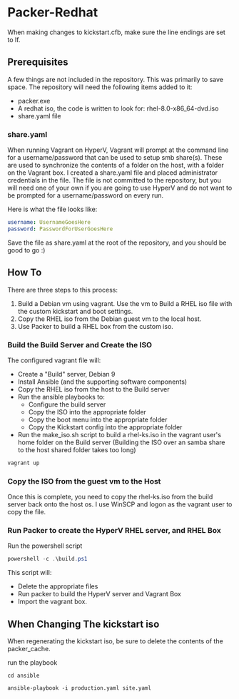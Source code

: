 # Packer-Redhat

When making changes to kickstart.cfb, make sure the line endings are set to lf.

## Prerequisites

A few things are not included in the repository.  This was primarily to save space.  The repository will need the following items added to it:

* packer.exe
* A redhat iso, the code is written to look for: rhel-8.0-x86_64-dvd.iso
* share.yaml file

### share.yaml

When running Vagrant on HyperV, Vagrant will prompt at the command line for a username/password that can be used to setup smb share(s).  These are used to synchronize the contents of a folder on the host, with a folder on the Vagrant box.  I created a share.yaml file and placed administrator credentials in the file.  The file is not committed to the repository, but you will need one of your own if you are going to use HyperV and do not want to be prompted for a username/password on every run.

Here is what the file looks like:

```yaml
username: UsernameGoesHere
password: PasswordForUserGoesHere
```

Save the file as share.yaml at the root of the repository, and you should be good to go :)

## How To

There are three steps to this process:

1) Build a Debian vm using vagrant.  Use the vm to Build a RHEL iso file with the custom kickstart and boot settings.
1) Copy the RHEL iso from the Debian guest vm to the local host.
1) Use Packer to build a RHEL box from the custom iso.

### Build the Build Server and Create the ISO

The configured vagrant file will:

* Create a "Build" server, Debian 9
* Install Ansible (and the supporting software components)
* Copy the RHEL iso from the host to the Build server
* Run the ansible playbooks to:
  * Configure the build server
  * Copy the ISO into the appropriate folder
  * Copy the boot menu into the appropriate folder
  * Copy the Kickstart config into the appropriate folder
* Run the make_iso.sh script to build a rhel-ks.iso in the vagrant user's home folder on the Build server (Building the ISO over an samba share to the host shared folder takes too long)

```powershell
vagrant up
```

### Copy the ISO from the guest vm to the Host

Once this is complete, you need to copy the rhel-ks.iso from the build server back onto the host os.  I use WinSCP and logon as the vagrant user to copy the file.

### Run Packer to create the HyperV RHEL server, and RHEL Box

Run the powershell script

```powershell
powershell -c .\build.ps1
```

This script will:

* Delete the appropriate files
* Run packer to build the HyperV server and Vagrant Box
* Import the vagrant box.

## When Changing The kickstart iso

When regenerating the kickstart iso, be sure to delete the contents of the packer_cache.

run the playbook

```ssh
cd ansible

ansible-playbook -i production.yaml site.yaml
```
